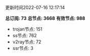 更新时间2022-07-16 12:17:14

**总订阅: 73**
**总节点: 3668**
**有效节点: 988**
- trojan节点: 151
- ss节点: 762
- v2ray节点: 72
- ssr节点: 3
